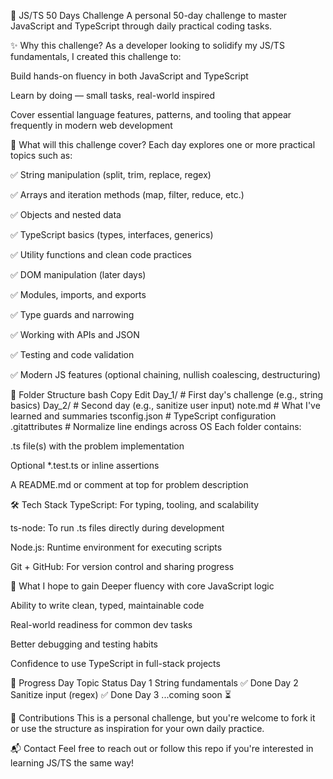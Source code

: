 📘 JS/TS 50 Days Challenge
A personal 50-day challenge to master JavaScript and TypeScript through daily practical coding tasks.

✨ Why this challenge?
As a developer looking to solidify my JS/TS fundamentals, I created this challenge to:

Build hands-on fluency in both JavaScript and TypeScript

Learn by doing — small tasks, real-world inspired

Cover essential language features, patterns, and tooling that appear frequently in modern web development

🎯 What will this challenge cover?
Each day explores one or more practical topics such as:

✅ String manipulation (split, trim, replace, regex)

✅ Arrays and iteration methods (map, filter, reduce, etc.)

✅ Objects and nested data

✅ TypeScript basics (types, interfaces, generics)

✅ Utility functions and clean code practices

✅ DOM manipulation (later days)

✅ Modules, imports, and exports

✅ Type guards and narrowing

✅ Working with APIs and JSON

✅ Testing and code validation

✅ Modern JS features (optional chaining, nullish coalescing, destructuring)

📂 Folder Structure
bash
Copy
Edit
Day_1/             # First day's challenge (e.g., string basics)
Day_2/             # Second day (e.g., sanitize user input)
note.md            # What I've learned and summaries
tsconfig.json      # TypeScript configuration
.gitattributes     # Normalize line endings across OS
Each folder contains:

.ts file(s) with the problem implementation

Optional *.test.ts or inline assertions

A README.md or comment at top for problem description

🛠 Tech Stack
TypeScript: For typing, tooling, and scalability

ts-node: To run .ts files directly during development

Node.js: Runtime environment for executing scripts

Git + GitHub: For version control and sharing progress

🧠 What I hope to gain
Deeper fluency with core JavaScript logic

Ability to write clean, typed, maintainable code

Real-world readiness for common dev tasks

Better debugging and testing habits

Confidence to use TypeScript in full-stack projects

📅 Progress
Day	Topic	Status
Day 1	String fundamentals	✅ Done
Day 2	Sanitize input (regex)	✅ Done
Day 3	...coming soon	⏳

🤝 Contributions
This is a personal challenge, but you're welcome to fork it or use the structure as inspiration for your own daily practice.

📬 Contact
Feel free to reach out or follow this repo if you're interested in learning JS/TS the same way!